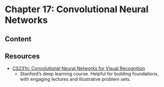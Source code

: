 # Chapter 17: Convolutional Neural Networks

## Content

## Resources

- [CS231n: Convolutional Neural Networks for Visual Recognition](http://cs231n.stanford.edu/syllabus.html)
    - Stanford’s deep learning course. Helpful for building foundations, with engaging lectures and illustrative problem sets.


